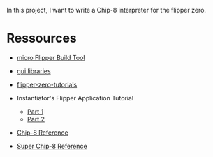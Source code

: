 In this project, I want to write a Chip-8 interpreter for the flipper zero.

# Ressources

- [micro Flipper Build Tool](https://github.com/flipperdevices/flipperzero-ufbt)
- [gui libraries](https://github.com/flipperdevices/flipperzero-firmware/tree/dev/applications/services/gui)
- [flipper-zero-tutorials](https://github.com/jamisonderek/flipper-zero-tutorials/wiki/)
- Instantiator's Flipper Application Tutorial
  - [Part 1](https://instantiator.dev/post/flipper-zero-app-tutorial-01/)
  - [Part 2](https://instantiator.dev/post/flipper-zero-app-tutorial-02/)

- [Chip-8 Reference](http://devernay.free.fr/hacks/chip8/C8TECH10.HTM#2.4)
- [Super Chip-8 Reference](http://johnearnest.github.io/Octo/docs/SuperChip.html)

